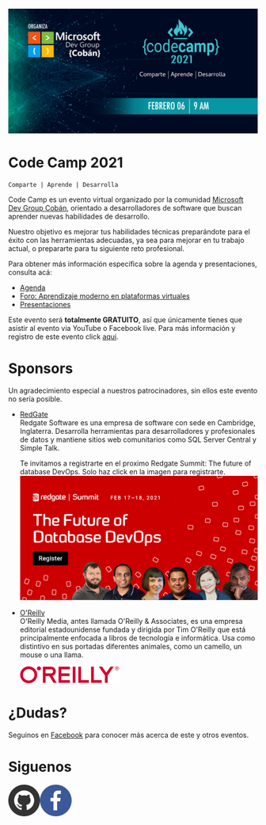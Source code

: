 ![N|Solid](./CC.jpg)

# Code Camp 2021
```
Comparte | Aprende | Desarrolla
```

Code Camp es un evento virtual organizado por la comunidad [Microsoft Dev Group Cobán](https://www.facebook.com/groups/MsDevGroupCoban), orientado a desarrolladores de software que buscan aprender nuevas habilidades de desarrollo.

Nuestro objetivo es mejorar tus habilidades técnicas preparándote para el éxito con las herramientas adecuadas, ya sea para mejorar en tu trabajo actual, o prepararte para tu siguiente reto profesional.


Para obtener más información específica sobre la agenda y presentaciones, consulta acá:
* [Agenda](Agenda.md)
* [Foro: Aprendizaje moderno en plataformas virtuales](Foro.md)
* [Presentaciones](Presentaciones.md)

Este evento será **totalmente GRATUITO**, así que únicamente tienes que asistir al evento via YouTube o Facebook live.
Para más información y registro de este evento click [aqui](https://codecamp-2021.eventbrite.com).  


# Sponsors

Un agradecimiento especial a nuestros patrocinadores, sin ellos este evento no sería posible.

* [RedGate](https://www.red-gate.com)  
Redgate Software es una empresa de software con sede en Cambridge, Inglaterra. Desarrolla herramientas para desarrolladores y profesionales de datos y mantiene sitios web comunitarios como SQL Server Central y Simple Talk.  

    Te invitamos a registrarte en el proximo Redgate Summit: The future of database DevOps. Solo haz click en la imagen para registrarte.
    [![N|Solid](./Files/redgate-summit.jpg)](https://www.red-gate.com/hub/events/redgate-summit-the-future-of-database-devops)

* [O'Reilly](https://www.oreilly.com/)  
O'Reilly Media, antes llamada O'Reilly & Associates, es una empresa editorial estadounidense fundada y dirigida por Tim O'Reilly que está principalmente enfocada a libros de tecnología e informática. Usa como distintivo en sus portadas diferentes animales, como un camello, un mouse o una llama.

    ![image](./Files/oreilly.png) 

# ¿Dudas? 

Seguinos en [Facebook](https://www.facebook.com/groups/MsDevGroupCoban) para conocer más acerca de este y otros eventos.

# Siguenos
[![N|Solid](./Files/github.webp)](https://github.com/msdgc)[![N|Solid](./Files/fb.webp)](https://www.facebook.com/groups/MsDevGroupCoban)